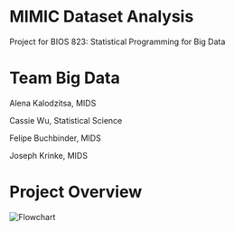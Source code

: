 # MIMIC Dataset Analysis
Project for BIOS 823: Statistical Programming for Big Data

# Team Big Data
Alena Kalodzitsa, MIDS

Cassie Wu, Statistical Science

Felipe Buchbinder, MIDS

Joseph Krinke, MIDS

# Project Overview 

![Flowchart](https://raw.githubusercontent.com/joekrinke15/MIMIC-Analysis/master/Readme/Flowchart.png)
